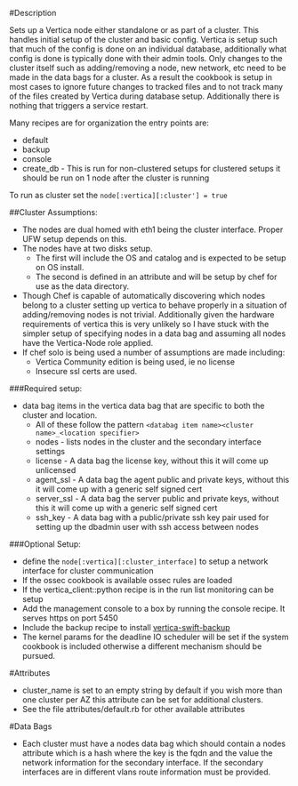 #Description

Sets up a Vertica node either standalone or as part of a cluster. This handles initial setup of the cluster and basic config.
Vertica is setup such that much of the config is done on an individual database, additionally what config is done
is typically done with their admin tools. Only changes to the cluster itself such as adding/removing a node, new network, etc
need to be made in the data bags for a cluster. As a result the cookbook is setup in most cases to ignore future changes
to tracked files and to not track many of the files created by Vertica during database setup. Additionally there is
nothing that triggers a service restart.

Many recipes are for organization the entry points are:
- default
- backup
- console
- create_db - This is run for non-clustered setups for clustered setups it should be run on 1 node after the cluster is running

To run as cluster set the `node[:vertica][:cluster'] = true`

##Cluster Assumptions:
  - The nodes are dual homed with eth1 being the cluster interface. Proper UFW setup depends on this.
  - The nodes have at two disks setup.
    - The first will include the OS and catalog and is expected to be setup on OS install.
    - The second is defined in an attribute and will be setup by chef for use as the data directory.
  - Though Chef is capable of automatically discovering which nodes belong to a cluster setting up vertica to behave
    properly in a situation of adding/removing nodes is not trivial. Additionally given the hardware requirements of
    vertica this is very unlikely so I have stuck with the simpler setup of specifying nodes in a data bag and assuming
    all nodes have the Vertica-Node role applied.
  - If chef solo is being used a number of assumptions are made including:
    - Vertica Community edition is being used, ie no license
    - Insecure ssl certs are used.

###Required setup:
  - data bag items in the vertica data bag that are specific to both the cluster and location.
    - All of these follow the pattern `<databag item name><cluster name>_<location specifier>`
    - nodes - lists nodes in the cluster and the secondary interface settings
    - license - A data bag the license key, without this it will come up unlicensed
    - agent_ssl - A data bag the agent public and private keys, without this it will come up with a generic self signed cert
    - server_ssl - A data bag the server public and private keys, without this it will come up with a generic self signed cert
    - ssh_key - A data bag with a public/private ssh key pair used for setting up the dbadmin user with ssh access between nodes

###Optional Setup:
  - define the `node[:vertica][:cluster_interface]` to setup a network interface for cluster communication
  - If the ossec cookbook is available ossec rules are loaded
  - If the vertica_client::python recipe is in the run list monitoring can be setup
  - Add the management console to a box by running the console recipe. It serves https on port 5450
  - Include the backup recipe to install [vertica-swift-backup](https://github.com/tkuhlman/vertica-swift-backup)
  - The kernel params for the deadline IO scheduler will be set if the system cookbook is included otherwise a different mechanism should be pursued.

#Attributes
  - cluster_name is set to an empty string by default if you wish more than one cluster per AZ this attribute can be set for additional clusters.
  - See the file attributes/default.rb for other available attributes

#Data Bags
  - Each cluster must have a nodes data bag which should contain a nodes attribute which is a hash where the key is
    the fqdn and the value the network information for the secondary interface. If the secondary interfaces are in different
    vlans route information must be provided.
